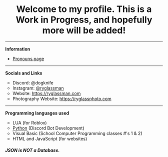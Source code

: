 <h1 style="text-align: center">Welcome to my profile. This is a Work in Progress, and hopefully more will be added!</h1>
<hr/>
<strong>Information</strong>
  <ul>
    <li><a href="https://en.pronouns.page/@dog_knife" target="_blank">Pronouns.page</a></li>
  </ul>
<hr />
<strong>Socials and Links</strong>
  <ul style="list-style-type: circle">
    <li>Discord: @dogknife</li>
    <li>Instagram: <a href="https://instagram.com/ryglassman">@ryglassman</a></li>
    <li>Website: <a href="https://ryglassman.com">https://ryglassman.com</a></li>
    <li>Photography Website: <a href="https://ryglassphoto.com">https://ryglassphoto.com</a></li>
  </ul>
<hr />
<strong>Programming languages used</strong>
  <ul style="list-style-type: circle">
    <li>LUA (for Roblox)</li>
    <li><a href="https://python.org">Python</a> (Discord Bot Development)</li>
    <li>Visual Basic (School Computer Programming classes #'s 1 & 2)</li>
    <li>HTML and JavaScript (for websites)</li>
  </ul>
<h5>JSON is <strong>NOT</strong> a Database.</h5>
